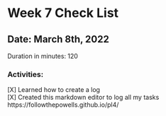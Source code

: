 # Week 7 Check List
<h2>Date: March 8th, 2022</h2>
Duration in minutes: 120<br>
<h3>Activities:</h3>
[X] Learned how to create a log<br>
[X] Created this markdown editor to log all my tasks  https://followthepowells.github.io/pl4/

